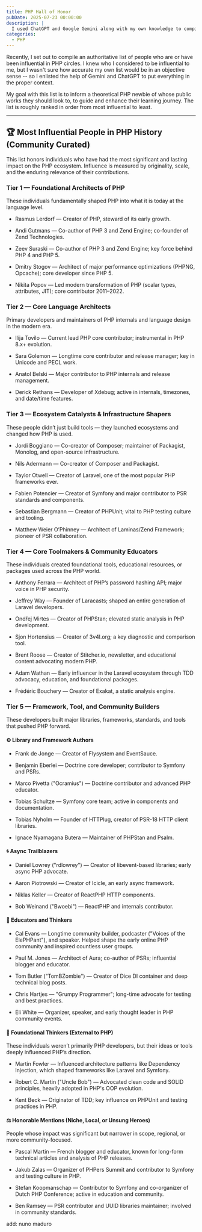 ```yaml
---
title: PHP Hall of Honor
pubDate: 2025-07-23 00:00:00
description: |
  I used ChatGPT and Google Gemini along with my own knowledge to compile a list of the most influential members of the PHP community of all time.
categories:
  - PHP
---
```


Recently, I set out to compile an authoritative list of people who are or have been influential in PHP circles. I knew who I considered to be influential to me, but I wasn't sure how accurate my own list would be in an objective sense -- so I enlisted the help of Gemini and ChatGPT to put everything in the proper context.

My goal with this list is to inform a theoretical PHP newbie of whose public works they should look to, to guide and enhance their learning journey. The list is roughly ranked in order from most influential to least.

---

## 🏆 Most Influential People in PHP History (Community Curated)

This list honors individuals who have had the most significant and lasting impact on the PHP ecosystem. Influence is measured by originality, scale, and the enduring relevance of their contributions.

### Tier 1 — Foundational Architects of PHP

These individuals fundamentally shaped PHP into what it is today at the language level.

- Rasmus Lerdorf — Creator of PHP, steward of its early growth.

- Andi Gutmans — Co-author of PHP 3 and Zend Engine; co-founder of Zend Technologies.

- Zeev Suraski — Co-author of PHP 3 and Zend Engine; key force behind PHP 4 and PHP 5.

- Dmitry Stogov — Architect of major performance optimizations (PHPNG, Opcache); core developer since PHP 5.

- Nikita Popov — Led modern transformation of PHP (scalar types, attributes, JIT); core contributor 2011–2022.

### Tier 2 — Core Language Architects

Primary developers and maintainers of PHP internals and language design in the modern era.

- Ilija Tovilo — Current lead PHP core contributor; instrumental in PHP 8.x+ evolution.

- Sara Golemon — Longtime core contributor and release manager; key in Unicode and PECL work.

- Anatol Belski — Major contributor to PHP internals and release management.

- Derick Rethans — Developer of Xdebug; active in internals, timezones, and date/time features.

### Tier 3 — Ecosystem Catalysts & Infrastructure Shapers

These people didn’t just build tools — they launched ecosystems and changed how PHP is used.

- Jordi Boggiano — Co-creator of Composer; maintainer of Packagist, Monolog, and open-source infrastructure.

- Nils Adermann — Co-creator of Composer and Packagist.

- Taylor Otwell — Creator of Laravel, one of the most popular PHP frameworks ever.

- Fabien Potencier — Creator of Symfony and major contributor to PSR standards and components.

- Sebastian Bergmann — Creator of PHPUnit; vital to PHP testing culture and tooling.

- Matthew Weier O’Phinney — Architect of Laminas/Zend Framework; pioneer of PSR collaboration.

### Tier 4 — Core Toolmakers & Community Educators

These individuals created foundational tools, educational resources, or packages used across the PHP world.

- Anthony Ferrara — Architect of PHP’s password hashing API; major voice in PHP security.

- Jeffrey Way — Founder of Laracasts; shaped an entire generation of Laravel developers.

- Ondřej Mirtes — Creator of PHPStan; elevated static analysis in PHP development.

- Sjon Hortensius — Creator of 3v4l.org; a key diagnostic and comparison tool.

- Brent Roose — Creator of Stitcher.io, newsletter, and educational content advocating modern PHP.

- Adam Wathan — Early influencer in the Laravel ecosystem through TDD advocacy, education, and foundational packages.

- Frédéric Bouchery — Creator of Exakat, a static analysis engine.

### Tier 5 — Framework, Tool, and Community Builders

These developers built major libraries, frameworks, standards, and tools that pushed PHP forward.

#### ⚙️ Library and Framework Authors

- Frank de Jonge — Creator of Flysystem and EventSauce.

- Benjamin Eberlei — Doctrine core developer; contributor to Symfony and PSRs.

- Marco Pivetta ("Ocramius") — Doctrine contributor and advanced PHP educator.

- Tobias Schultze — Symfony core team; active in components and documentation.

- Tobias Nyholm — Founder of HTTPlug, creator of PSR-18 HTTP client libraries.

- Ignace Nyamagana Butera — Maintainer of PHPStan and Psalm.

#### 🌀 Async Trailblazers

- Daniel Lowrey ("rdlowrey") — Creator of libevent-based libraries; early async PHP advocate.

- Aaron Piotrowski — Creator of Icicle, an early async framework.

- Niklas Keller — Creator of ReactPHP HTTP components.

- Bob Weinand ("Bwoebi") — ReactPHP and internals contributor.

#### 🧠 Educators and Thinkers

- Cal Evans — Longtime community builder, podcaster ("Voices of the ElePHPant"), and speaker. Helped shape the early online PHP community and inspired countless user groups.

- Paul M. Jones — Architect of Aura; co-author of PSRs; influential blogger and educator.

- Tom Butler ("TomBZombie") — Creator of Dice DI container and deep technical blog posts.

- Chris Hartjes — "Grumpy Programmer"; long-time advocate for testing and best practices.

- Eli White — Organizer, speaker, and early thought leader in PHP community events.

#### 🧠 Foundational Thinkers (External to PHP)

These individuals weren’t primarily PHP developers, but their ideas or tools deeply influenced PHP’s direction.

- Martin Fowler — Influenced architecture patterns like Dependency Injection, which shaped frameworks like Laravel and Symfony.

- Robert C. Martin ("Uncle Bob") — Advocated clean code and SOLID principles, heavily adopted in PHP's OOP evolution.

- Kent Beck — Originator of TDD; key influence on PHPUnit and testing practices in PHP.

#### ⚖️ Honorable Mentions (Niche, Local, or Unsung Heroes)

People whose impact was significant but narrower in scope, regional, or more community-focused.

- Pascal Martin — French blogger and educator, known for long-form technical articles and analysis of PHP releases.

- Jakub Zalas — Organizer of PHPers Summit and contributor to Symfony and testing culture in PHP.

- Stefan Koopmanschap — Contributor to Symfony and co-organizer of Dutch PHP Conference; active in education and community.

- Ben Ramsey — PSR contributor and UUID libraries maintainer; involved in community standards.

add: nuno maduro
